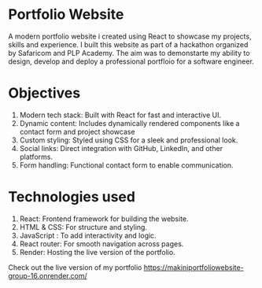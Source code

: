 # Portfolio Website
A modern portfolio website i created using React to showcase my projects, skills and experience. I built this website as part of a hackathon organized by Safaricom and PLP Academy. The aim was to demonstarte my ability to design, develop and deploy a professional portfloio for a software engineer.

# Objectives
1. Modern tech stack: Built with React for fast and interactive UI.
2. Dynamic content: Includes dynamically rendered components like a contact form and project showcase
3. Custom styling: Styled using CSS for a sleek and professional look.
4. Social links: Direct integration with GitHub, LinkedIn, and other platforms.
5. Form handling: Functional contact form to enable communication.

# Technologies used
1. React: Frontend framework for building the website.
2. HTML & CSS: For structure and styling.
3. JavaScript : To add interactivity and logic.
4. React router: For smooth navigation across pages.
5. Render: Hosting the live version of the portfolio.

Check out the live version of my portfolio https://makiniportfoliowebsite-group-16.onrender.com/